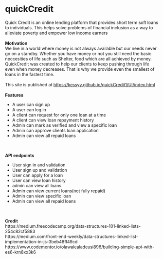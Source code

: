 # quickCredit
Quick Credit is an online lending platform that provides short term 
soft loans to individuals. This helps solve problems of financial inclusion as a 
way to alleviate poverty and empower low income earners 
<br><br>
<strong>Motivation</strong><br>
We live in a world where money is not always available but our needs never go on a standby.
 Whether you have money or not you still need the basic neccesities of life such as Shelter, food
  which are all achieved by money. QuickCredit was created to help our clients to keep pushing through life even when money decreases. That is why we provide even the smallest of loans 
  in the fastest time. 
<br><br>
This site is published at https://kessyy.github.io/quickCredit1/UI/index.html
<br><br>
<strong>Features</strong><br>
<ul>
<li>A user can sign up</li>
<li>A user can log in</li>
<li>A client can request for only one loan at a time</li>
<li>A client can view loan repayment history</li>
<li>Admin can mark as verified and view a specific loan</li>
<li>Admin can approve clients loan application</li>
<li>Admin can view all repaid loans</li>
</ul>
<br><br>
<strong>API endpoints</strong>
<ul>
<li>User sign in and validation</li>
<li>User sign up and validation</li>
<li>User can apply for a loan</li>
<li>User can view loan history</li>
<li>admin can view all loans</li>
<li>Admin can view current loans(not fully repaid)</li>
<li>Admin can view specific loan</li>
<li>Admin can view all repaid loans</li>
</ul>
<br><br>
<strong>Credit</strong><br>
https://medium.freecodecamp.org/data-structures-101-linked-lists-254c82cf5883 <br>
https://medium.com/front-end-weekly/data-structures-linked-list-implementation-in-js-3beb48ff49cd <br>
https://www.codementor.io/olawalealadeusi896/building-simple-api-with-es6-krn8xx3k6 <br>


